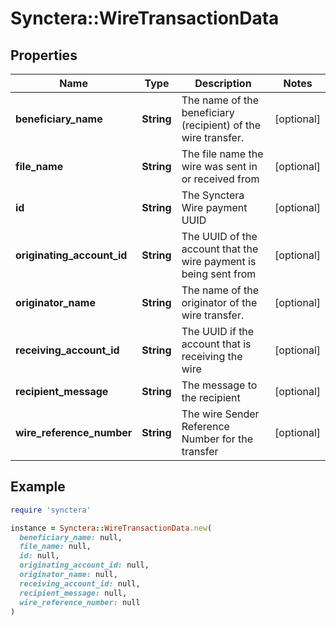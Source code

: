 # Synctera::WireTransactionData

## Properties

| Name | Type | Description | Notes |
| ---- | ---- | ----------- | ----- |
| **beneficiary_name** | **String** | The name of the beneficiary (recipient) of the wire transfer. | [optional] |
| **file_name** | **String** | The file name the wire was sent in or received from | [optional] |
| **id** | **String** | The Synctera Wire payment UUID | [optional] |
| **originating_account_id** | **String** | The UUID of the account that the wire payment is being sent from | [optional] |
| **originator_name** | **String** | The name of the originator of the wire transfer. | [optional] |
| **receiving_account_id** | **String** | The UUID if the account that is receiving the wire | [optional] |
| **recipient_message** | **String** | The message to the recipient | [optional] |
| **wire_reference_number** | **String** | The wire Sender Reference Number for the transfer | [optional] |

## Example

```ruby
require 'synctera'

instance = Synctera::WireTransactionData.new(
  beneficiary_name: null,
  file_name: null,
  id: null,
  originating_account_id: null,
  originator_name: null,
  receiving_account_id: null,
  recipient_message: null,
  wire_reference_number: null
)
```

